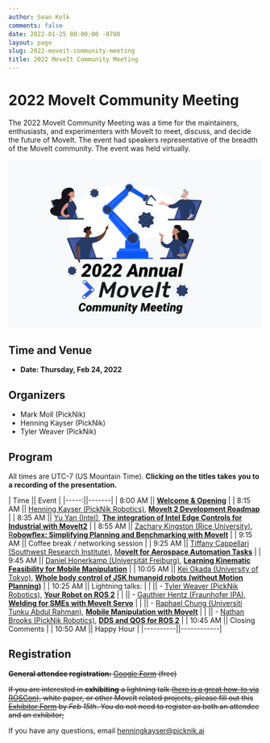 ```yaml
---
author: Sean Kolk
comments: false
date: 2022-01-25 00:00:00 -0700
layout: page
slug: 2022-moveit-community-meeting
title: 2022 MoveIt Community Meeting
---
```

<div class='row'>
  <div class='col-sm-12 col-lg-6'>
    <h1>2022 MoveIt Community Meeting</h1>
    <p class="paragraph-big">
    The 2022 MoveIt Community Meeting was a time for the maintainers, enthusiasts, and experimenters with MoveIt to meet, discuss, and decide the future of MoveIt. The event had speakers representative of the breadth of the MoveIt community. The event was held virtually.
    </p>
  </div>
  <div class='col-sm-12 col-lg-6'>
    <img style="max-width:100%" alt="Support" src="/assets/images/moveit_community_meeting_2022.png">
  </div>
</div>



## Time and Venue

* **Date: Thursday, Feb 24, 2022**

## Organizers

* Mark Moll (PickNik)
* Henning Kayser (PickNik)
* Tyler Weaver (PickNik)


## Program

All times are UTC-7 (US Mountain Time). **Clicking on the titles takes you to a recording of the presentation.**

| Time || Event |
|-----:||-------|
| 8:00 AM || [**Welcome & Opening**](https://youtu.be/bMoF26C2zJk) |
| 8:15 AM || [Henning Kayser (PickNik Robotics)](http://picknik.ai/), [**MoveIt 2 Development Roadmap**](https://youtu.be/uW6h_kmWPhU) |
| 8:35 AM || [Yu Yan (Intel)](https://roboticsyy.github.io), [**The integration of Intel Edge Controls for Industrial with MoveIt2**](https://youtu.be/auEcITsqido) |
| 8:55 AM || [Zachary Kingston (Rice University)](http://zkingston.com), [R**obowflex: Simplifying Planning and Benchmarking with MoveIt**](https://youtu.be/mPDE3QSkLJ0) |
| 9:15 AM || Coffee break / networking session |
| 9:25 AM || [Tiffany Cappellari (Southwest Research Institute)](https://www.linkedin.com/in/tiffany-cappellari-199174149/), [M**oveIt for Aerospace Automation Tasks**](https://youtu.be/h3aMmEqeDuM) |
| 9:45 AM || [Daniel Honerkamp (Universität Freiburg)](https://rl.uni-freiburg.de/people/honerkamp), [**Learning Kinematic Feasibility for Mobile Manipulation**](https://youtu.be/G8dnJ0Vm4BI) |
| 10:05 AM || [Kei Okada (University of Tokyo)](http://www.jsk.t.u-tokyo.ac.jp/~k-okada/index-e.html), [**Whole body control of JSK humanoid robots (without Motion Planning)**](https://youtu.be/1Wq7EbYBbRw) |
| 10:25 AM || Lightning talks: |
| || - [Tyler Weaver (PickNik Robotics)](http://picknik.ai/), [**Your Robot on ROS 2**](https://youtu.be/0mSSylf8XKc) |
| || - [Gauthier Hentz (Fraunhofer IPA)](https://www.linkedin.com/in/gauthier-hentz-08425363/?locale=en_US), [**Welding for SMEs with MoveIt Servo**](https://youtu.be/ixX2TjgFOI4) |
| || - [Raphael Chung (Universiti Tunku Abdul Rahman)](https://www.linkedin.com/in/chung-pu-onn-4855b81b3/), [**Mobile Manipulation with MoveIt**](https://youtu.be/yF-_XII9juA) |
| || - [Nathan Brooks (PickNik Robotics)](http://picknik.ai/), [**DDS and QOS for ROS 2**](https://youtu.be/WajZmurQYMc) |
| 10:45 AM || Closing Comments |
| 10:50 AM || Happy Hour |
|----------||------------|



## Registration
~~**General attendee registration:** [Google Form](https://docs.google.com/forms/d/e/1FAIpQLScaMfoY1iUKVnHDlqIuuEK91z53WfD669NFQqPKJ3AqMXNYXg/viewform?usp=sf_link) (free)~~

~~If you are interested in **exhibiting** a lightning talk ([here is a great how-to via ROSCon](https://discourse.ros.org/t/ros-world-2021-call-for-lightning-talk-videos/22298)), white paper, or other MoveIt related projects, please fill out this [Exhibitor Form](https://docs.google.com/forms/d/e/1FAIpQLSdip4ByjDuaqaEPYlouO7ssDJ6XwuPbeJB4jnnPlC6SbY252A/viewform?usp=sf_link) by *Feb 15th*. You do not need to register as both an attendee and an exhibitor;~~

If you have any questions, email [henningkayser@picknik.ai](mailto:henningkayser@picknik.ai)

